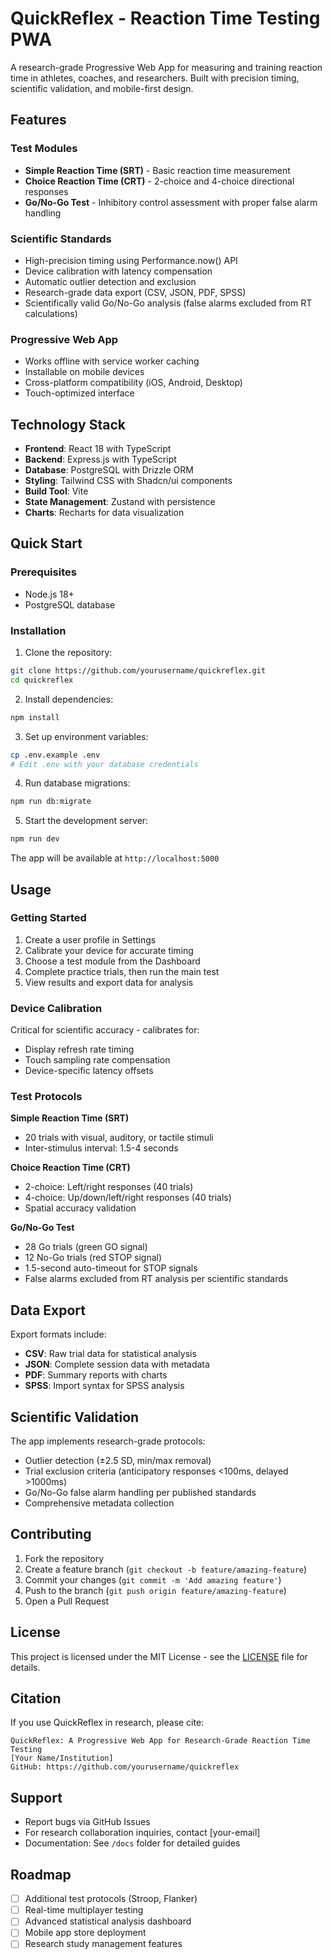 # QuickReflex - Reaction Time Testing PWA

A research-grade Progressive Web App for measuring and training reaction time in athletes, coaches, and researchers. Built with precision timing, scientific validation, and mobile-first design.

## Features

### Test Modules
- **Simple Reaction Time (SRT)** - Basic reaction time measurement
- **Choice Reaction Time (CRT)** - 2-choice and 4-choice directional responses  
- **Go/No-Go Test** - Inhibitory control assessment with proper false alarm handling

### Scientific Standards
- High-precision timing using Performance.now() API
- Device calibration with latency compensation
- Automatic outlier detection and exclusion
- Research-grade data export (CSV, JSON, PDF, SPSS)
- Scientifically valid Go/No-Go analysis (false alarms excluded from RT calculations)

### Progressive Web App
- Works offline with service worker caching
- Installable on mobile devices
- Cross-platform compatibility (iOS, Android, Desktop)
- Touch-optimized interface

## Technology Stack

- **Frontend**: React 18 with TypeScript
- **Backend**: Express.js with TypeScript
- **Database**: PostgreSQL with Drizzle ORM
- **Styling**: Tailwind CSS with Shadcn/ui components
- **Build Tool**: Vite
- **State Management**: Zustand with persistence
- **Charts**: Recharts for data visualization

## Quick Start

### Prerequisites
- Node.js 18+ 
- PostgreSQL database

### Installation

1. Clone the repository:
```bash
git clone https://github.com/yourusername/quickreflex.git
cd quickreflex
```

2. Install dependencies:
```bash
npm install
```

3. Set up environment variables:
```bash
cp .env.example .env
# Edit .env with your database credentials
```

4. Run database migrations:
```bash
npm run db:migrate
```

5. Start the development server:
```bash
npm run dev
```

The app will be available at `http://localhost:5000`

## Usage

### Getting Started
1. Create a user profile in Settings
2. Calibrate your device for accurate timing
3. Choose a test module from the Dashboard
4. Complete practice trials, then run the main test
5. View results and export data for analysis

### Device Calibration
Critical for scientific accuracy - calibrates for:
- Display refresh rate timing
- Touch sampling rate compensation  
- Device-specific latency offsets

### Test Protocols

**Simple Reaction Time (SRT)**
- 20 trials with visual, auditory, or tactile stimuli
- Inter-stimulus interval: 1.5-4 seconds

**Choice Reaction Time (CRT)**  
- 2-choice: Left/right responses (40 trials)
- 4-choice: Up/down/left/right responses (40 trials)
- Spatial accuracy validation

**Go/No-Go Test**
- 28 Go trials (green GO signal)
- 12 No-Go trials (red STOP signal)  
- 1.5-second auto-timeout for STOP signals
- False alarms excluded from RT analysis per scientific standards

## Data Export

Export formats include:
- **CSV**: Raw trial data for statistical analysis
- **JSON**: Complete session data with metadata
- **PDF**: Summary reports with charts
- **SPSS**: Import syntax for SPSS analysis

## Scientific Validation

The app implements research-grade protocols:
- Outlier detection (±2.5 SD, min/max removal)
- Trial exclusion criteria (anticipatory responses <100ms, delayed >1000ms)
- Go/No-Go false alarm handling per published standards
- Comprehensive metadata collection

## Contributing

1. Fork the repository
2. Create a feature branch (`git checkout -b feature/amazing-feature`)
3. Commit your changes (`git commit -m 'Add amazing feature'`)
4. Push to the branch (`git push origin feature/amazing-feature`)
5. Open a Pull Request

## License

This project is licensed under the MIT License - see the [LICENSE](LICENSE) file for details.

## Citation

If you use QuickReflex in research, please cite:

```
QuickReflex: A Progressive Web App for Research-Grade Reaction Time Testing
[Your Name/Institution]
GitHub: https://github.com/yourusername/quickreflex
```

## Support

- Report bugs via GitHub Issues
- For research collaboration inquiries, contact [your-email]
- Documentation: See `/docs` folder for detailed guides

## Roadmap

- [ ] Additional test protocols (Stroop, Flanker)
- [ ] Real-time multiplayer testing
- [ ] Advanced statistical analysis dashboard
- [ ] Mobile app store deployment
- [ ] Research study management features